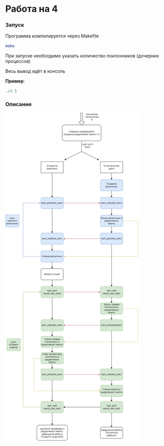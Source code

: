 # Работа на 4

### Запуск
Программа компилируется через Makefile
```bash
make
```
При запуске необходимо указать количество поклонников (дочерних процессов)

Весь вывод идёт в консоль

**Пример**:
```c
./4 5
```

### Описание
![Схема](./schema/schema4.png)
